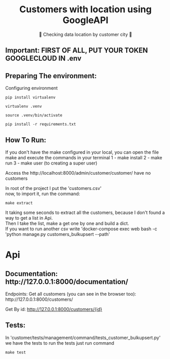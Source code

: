<h1 align="center">
    Customers with location using GoogleAPI
</h1>
<p align="center">🚀 Checking data location by customer city 🚀</p>

<h2>Important: FIRST OF ALL, PUT YOUR TOKEN GOOGLECLOUD IN .env </h2>

<h2>Preparing The environment:</h2>
Configuring environment

    pip install virtualenv

    virtualenv .venv
    
    source .venv/bin/activate
    
    pip install -r requirements.txt

<h2>How To Run:</h2>
    If you don't have the make configured in your local, 
    you can open the file make and execute the commands in your terminal
    1 - make install
    2 - make run
    3 - make user (to creating a super user)

Access the http://localhost:8000/admin/customer/customer/ have no customers
 
 In root of the project I put the 'customers.csv' <br >
 now, to import it, run the command: 
 
    make extract

It taking some seconds to extract all the customers, because I don't found a way to get a list in Api.<br>
Then I take the list, make a get one by one and build a dict.<br>
If you want to run another csv write 'docker-compose exec web bash -c 'python manage.py customers_bulkupsert --path'

<h1>Api</h1>
<h2>Documentation: http://127.0.0.1:8000/documentation/ </h2>
Endpoints:
Get all customers (you can see in the browser too): http://127.0.0.1:8000/customers/

Get By id: http://127.0.0.1:8000/customers/{id}
<h2>Tests:</h2>

In 'customer/tests/management/command/tests_customer_bulkupsert.py' we have the tests to run the tests just run command

    make test
 